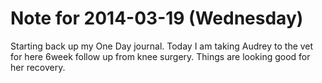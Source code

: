 # Note for 2014-03-19 (Wednesday)

Starting back up my One Day journal. Today I am taking Audrey to the vet for here 6week follow up from knee surgery.   Things are looking good for her recovery.

